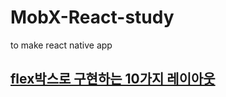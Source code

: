 # MobX-React-study
to make react native app

## [flex박스로 구현하는 10가지 레이아웃](https://d2.naver.com/helloworld/8540176?fbclid=IwAR1usULPvn-4u9VDCupW1n8d3lbT6O7rjKh3QC9OFQT2KE383I-E8ooiYlg)

